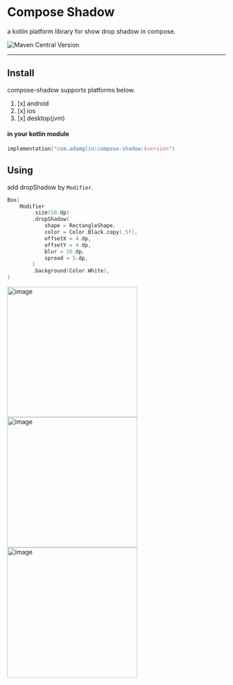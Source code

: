 # Compose Shadow

a kotlin platform library for show drop shadow in compose.

![Maven Central Version](https://img.shields.io/maven-central/v/com.adamglin/compose-shadow)

---

## Install

compose-shadow supports platforms below.

1. [x] android
2. [x] ios
3. [x] desktop(jvm)

#### in your kotlin  module

```kotlin
implementation("com.adamglin:compose-shadow:$version")
```


## Using

add dropShadow by `Modifier`.
```kotlin
Box(
    Modifier
        .size(50.dp)
        .dropShadow(
            shape = RectangleShape,
            color = Color.Black.copy(.5f),
            offsetX = 4.dp,
            offsetY = 4.dp,
            blur = 10.dp,
            spread = 5.dp,
        )
        .background(Color.White),
)
```

<img width="300" alt="image" src="https://github.com/user-attachments/assets/36d15219-d4ea-4de9-84fe-df2cbceb0e2e">
<img width="300" alt="image" src="https://github.com/user-attachments/assets/cf1b42d1-5d92-4259-93a6-f0883b7d9dc7">
<img width="300" alt="image" src="https://github.com/user-attachments/assets/52f1bc30-2315-4569-bbb9-4bbb385ab07c">


